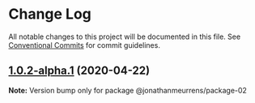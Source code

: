 # Change Log

All notable changes to this project will be documented in this file.
See [Conventional Commits](https://conventionalcommits.org) for commit guidelines.

## [1.0.2-alpha.1](https://github.com/jonathanmeurrens/test-lerna/compare/@jonathanmeurrens/package-02@1.0.1...@jonathanmeurrens/package-02@1.0.2-alpha.1) (2020-04-22)

**Note:** Version bump only for package @jonathanmeurrens/package-02
